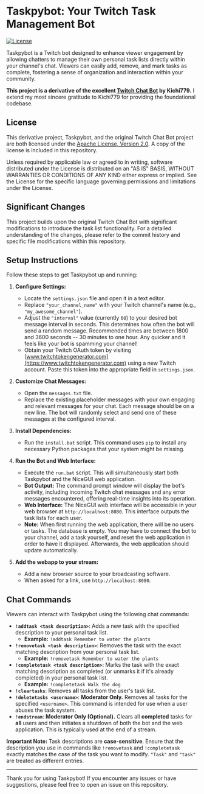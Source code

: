 # Taskpybot: Your Twitch Task Management Bot

[![License](https://img.shields.io/badge/License-Apache%202.0-blue.svg)](https://opensource.org/licenses/Apache-2.0)

Taskpybot is a Twitch bot designed to enhance viewer engagement by allowing chatters to manage their own personal task lists directly within your channel's chat. Viewers can easily add, remove, and mark tasks as complete, fostering a sense of organization and interaction within your community.

**This project is a derivative of the excellent [Twitch Chat Bot](https://github.com/Kichi779/Twitch-Chat-Bot) by Kichi779.** I extend my most sincere gratitude to Kichi779 for providing the foundational codebase.

## License

This derivative project, Taskpybot, and the original Twitch Chat Bot project are both licensed under the [Apache License, Version 2.0](http://www.apache.org/licenses/LICENSE-2.0). A copy of the license is included in this repository.

Unless required by applicable law or agreed to in writing, software distributed under the License is distributed on an "AS IS" BASIS, WITHOUT WARRANTIES OR CONDITIONS OF ANY KIND either express or implied. See the License for the specific language governing permissions and limitations under the License.

## Significant Changes

This project builds upon the original Twitch Chat Bot with significant modifications to introduce the task list functionality. For a detailed understanding of the changes, please refer to the commit history and specific file modifications within this repository. 

## Setup Instructions

Follow these steps to get Taskpybot up and running:

1.  **Configure Settings:**
    * Locate the `settings.json` file and open it in a text editor.
    * Replace `"your_channel_name"` with your Twitch channel's name (e.g., `"my_awesome_channel"`).
    * Adjust the `"interval"` value (currently `60`) to your desired bot message interval in seconds. This determines how often the bot will send a random message. Recommended times are between 1800 and 3600 seconds -- 30 minutes to one hour. Any quicker and it feels like your bot is spamming your channel!
    * Obtain your Twitch OAuth token by visiting [www.twitchtokengenerator.com](https://www.twitchtokengenerator.com) using a new Twitch account. Paste this token into the appropriate field in `settings.json`.

2.  **Customize Chat Messages:**
    * Open the `messages.txt` file.
    * Replace the existing placeholder messages with your own engaging and relevant messages for your chat. Each message should be on a new line. The bot will randomly select and send one of these messages at the configured interval.

3.  **Install Dependencies:**
    * Run the `install.bat` script. This command uses `pip` to install any necessary Python packages that your system might be missing.

4.  **Run the Bot and Web Interface:**
    * Execute the `run.bat` script. This will simultaneously start both Taskpybot and the NiceGUI web application.
    * **Bot Output:** The command prompt window will display the bot's activity, including incoming Twitch chat messages and any error messages encountered, offering real-time insights into its operation.
    * **Web Interface:** The NiceGUI web interface will be accessible in your web browser at `http://localhost:8080`. This interface outputs the task lists for each user. 
    * **Note:** When first running the web application, there will be no users or tasks. The database is empty. You may have to connect the bot to your channel, add a task yourself, and reset the web application in order to have it displayed. Afterwards, the web application should update automatically.

5. **Add the webapp to your stream:**
    * Add a new browser source to your broadcasting software.
    * When asked for a link, use `http://localhost:8080`. 

## Chat Commands

Viewers can interact with Taskpybot using the following chat commands:

* **`!addtask <task description>`**: Adds a new task with the specified description to your personal task list.
    * **Example:** `!addtask Remember to water the plants`
* **`!removetask <task description>`**: Removes the task with the exact matching description from your personal task list.
    * **Example:** `!removetask Remember to water the plants`
* **`!completetask <task description>`**: Marks the task with the exact matching description as completed (or unmarks it if it's already completed) in your personal task list.
    * **Example:** `!completetask Walk the dog`
* **`!cleartasks`**: Removes **all** tasks from the user's task list. 
* **`!deletetasks <username>`**: **Moderator Only.** Removes all tasks for the specified `<username>`. This command is intended for use when a user abuses the task system.
* **`!endstream`**: **Moderator Only (Optional).** Clears all **completed** tasks for **all** users and then initiates a shutdown of both the bot and the web application. This is typically used at the end of a stream.

**Important Note:** Task descriptions are **case-sensitive**. Ensure that the description you use in commands like `!removetask` and `!completetask` exactly matches the case of the task you want to modify. `"Task"` and `"task"` are treated as different entries.

---

Thank you for using Taskpybot! If you encounter any issues or have suggestions, please feel free to open an issue on this repository.